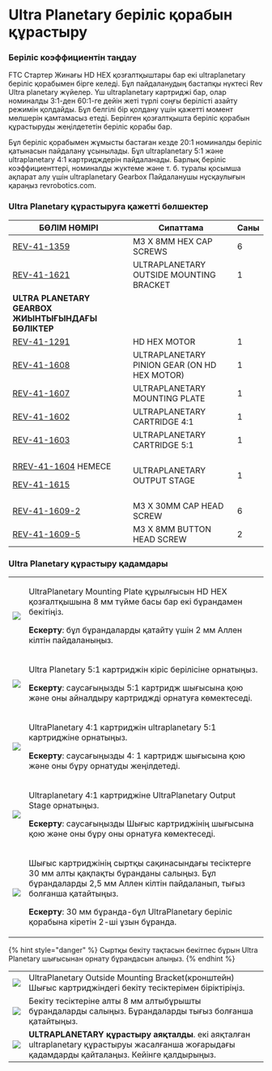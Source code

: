 # Ultra Planetary беріліс қорабын құрастыру

### Беріліс коэффициентін таңдау

FTC Стартер Жинағы HD HEX қозғалтқыштары бар екі ultraplanetary беріліс қорабымен бірге келеді. Бұл пайдаланудың бастапқы нүктесі Rev Ultra planetary жүйелер. Үш ultraplanetary картриджі бар, олар номиналды 3:1-ден 60:1-ге дейін жеті түрлі соңғы берілісті азайту режимін қолдайды. Бұл белгілі бір қолдану үшін қажетті момент мөлшерін қамтамасыз етеді. Берілген қозғалтқышта беріліс қорабын құрастыруды жеңілдететін беріліс қорабы бар.

Бұл беріліс қорабымен жұмысты бастаған кезде 20:1 номиналды беріліс қатынасын пайдалану ұсынылады. Бұл ultraplanetary 5:1 және ultraplanetary 4:1 картридждерін пайдаланады. Барлық беріліс коэффициенттері, номиналды жүктеме және т. б. туралы қосымша ақпарат алу үшін ultraplanetary Gearbox Пайдаланушы нұсқаулығын қараңыз revrobotics.com.

### Ultra Planetary құрастыруға қажетті бөлшектер

| **БӨЛІМ НӨМІРІ**                                                                                                                                                                                                  | **Сипаттама**                                | **Саны** |
| ----------------------------------------------------------------------------------------------------------------------------------------------------------------------------------------------------------------- | -------------------------------------------- | -------- |
| [REV-41-1359](https://www.revrobotics.com/rev-41-1359/)                                                                                                                                                           | M3 X 8MM HEX CAP SCREWS                      | 6        |
| [REV-41-1621](https://www.revrobotics.com/rev-41-1621/)                                                                                                                                                           | ULTRAPLANETARY OUTSIDE MOUNTING BRACKET      | 1        |
| **ULTRA PLANETARY GEARBOX ЖИЫНТЫҒЫНДАҒЫ БӨЛІКТЕР**                                                                                                                                                                |                                              |          |
| [REV-41-1291](https://www.revrobotics.com/rev-41-1600/)                                                                                                                                                           | HD HEX MOTOR                                 | 1        |
| [REV-41-1608](https://www.revrobotics.com/rev-41-1608/)                                                                                                                                                           | ULTRAPLANETARY PINION GEAR (ON HD HEX MOTOR) | 1        |
| [REV-41-1607](https://www.revrobotics.com/rev-41-1607/)                                                                                                                                                           | ULTRAPLANETARY MOUNTING PLATE                | 1        |
| [REV-41-1602](https://www.revrobotics.com/rev-41-1602/)                                                                                                                                                           | ULTRAPLANETARY CARTRIDGE 4:1                 | 1        |
| [REV-41-1603](https://www.revrobotics.com/rev-41-1603/)                                                                                                                                                           | ULTRAPLANETARY CARTRIDGE 5:1                 | 1        |
| <p><a href="https://www.revrobotics.com/rev-41-1604/">R</a><a href="https://www.revrobotics.com/rev-41-1604/">REV-41-1604</a> НЕМЕСЕ</p><p><a href="https://www.revrobotics.com/rev-41-1615/">REV-41-1615</a></p> | ULTRAPLANETARY OUTPUT STAGE                  | 1        |
| [REV-41-1609-2](https://www.revrobotics.com/rev-41-1609/)                                                                                                                                                         | M3 X 30MM CAP HEAD SCREW                     | 6        |
| [REV-41-1609-5](https://www.revrobotics.com/rev-41-1609/)                                                                                                                                                         | M3 X 8MM BUTTON HEAD SCREW                   | 2        |

###

### Ultra Planetary құрастыру қадамдары

|                                                                                                                                                                                                                                                             |                                                                                                                                                                                                                                                                                                  |
| ----------------------------------------------------------------------------------------------------------------------------------------------------------------------------------------------------------------------------------------------------------- | ------------------------------------------------------------------------------------------------------------------------------------------------------------------------------------------------------------------------------------------------------------------------------------------------ |
| ![](https://2589213514-files.gitbook.io/\~/files/v0/b/gitbook-legacy-files/o/assets%2F-M5yw0n8IneF5-9ybLjT%2F-MCSAQTYzOdjYph0Laa1%2F-MCTVKz\_kYvMu4RvdOmm%2FUP-2cart\_Input%20Mounting%20Screws.svg?alt=media\&token=1d4a5aea-21cf-49aa-8e9d-3434dcb4a620)  | <p>UltraPlanetary Mounting Plate құрылғысын HD HEX қозғалтқышына 8 мм түйме басы бар екі бұрандамен бекітіңіз.</p><p></p><p><strong>Ескерту</strong>: бұл бұрандаларды қатайту үшін 2 мм Аллен кілтін пайдаланыңыз.</p>                                                                          |
| ![](https://2589213514-files.gitbook.io/\~/files/v0/b/gitbook-legacy-files/o/assets%2F-M5yw0n8IneF5-9ybLjT%2F-MENnrOQpKKk1c6QdvJd%2F-METrmbtPN6NOMZgHSwL%2FUP-2cart\_1st%20Cartridge%20Placement.svg?alt=media\&token=154ae122-4b25-425a-8517-09730fc2ec2e) | <p>Ultra Planetary 5:1 картриджін кіріс берілісіне орнатыңыз.</p><p></p><p><strong>Ескерту</strong>: саусағыңызды 5:1 картридж шығысына қою және оны айналдыру картриджді орнатуға көмектеседі.</p>                                                                                              |
| ![](https://2589213514-files.gitbook.io/\~/files/v0/b/gitbook-legacy-files/o/assets%2F-M5yw0n8IneF5-9ybLjT%2F-MENnrOQpKKk1c6QdvJd%2F-METrphYTwuxXLxA5iNF%2FUP-2cart\_2nd%20Cartridge%20Placement.svg?alt=media\&token=c0173967-225d-4155-9966-2d68e35544f1) | <p>UltraPlanetary 4:1 картриджін ultraplanetary 5:1 картриджіне орнатыңыз.</p><p></p><p><strong>Ескерту</strong>: саусағыңызды 4: 1 картридж шығысына қою және оны бұру орнатуды жеңілдетеді.</p>                                                                                                |
| ![](https://2589213514-files.gitbook.io/\~/files/v0/b/gitbook-legacy-files/o/assets%2F-M5yw0n8IneF5-9ybLjT%2F-MENnrOQpKKk1c6QdvJd%2F-METrtGXipWDtXFhLltF%2FUP-2cart\_Output%20Placement.svg?alt=media\&token=6fd80f56-6da9-4bd7-b263-642fd95d2213)          | <p>Ultraplanetary 4:1 картриджіне UltraPlanetary Output Stage орнатыңыз.</p><p></p><p><strong>Ескерту</strong>: саусағыңызды Шығыс картриджінің шығысына қою және оны бұру оны орнатуға көмектеседі.</p>                                                                                         |
| ![](https://2589213514-files.gitbook.io/\~/files/v0/b/gitbook-legacy-files/o/assets%2F-M5yw0n8IneF5-9ybLjT%2F-MENnrOQpKKk1c6QdvJd%2F-METrzim2QgGycGIcMsA%2FUP-2cart\_Adding%20Screws.svg?alt=media\&token=e231ee90-7720-426a-bfdb-7488a7365ffc)             | <p>Шығыс картриджінің сыртқы сақинасындағы тесіктерге 30 мм алты қақпақты бұранданы салыңыз. Бұл бұрандаларды 2,5 мм Аллен кілтін пайдаланып, тығыз болғанша қатайтыңыз.</p><p></p><p><strong>Ескерту</strong>: 30 мм бұранда-бұл UltraPlanetary беріліс қорабына кіретін 2-ші ұзын бұранда.</p> |

{% hint style="danger" %}
Сыртқы бекіту тақтасын бекітпес бұрын Ultra Planetary шығысынан орнату бұрандасын алыңыз.
{% endhint %}

|                                                                                                                                                                                                                                                              |                                                                                                                                                 |
| ------------------------------------------------------------------------------------------------------------------------------------------------------------------------------------------------------------------------------------------------------------ | ----------------------------------------------------------------------------------------------------------------------------------------------- |
| ![](https://2589213514-files.gitbook.io/\~/files/v0/b/gitbook-legacy-files/o/assets%2F-M5yw0n8IneF5-9ybLjT%2F-MENnrOQpKKk1c6QdvJd%2F-METsw33Mt9HtnyNbraR%2FCDTv3\_Motor%20on%20Bracket%20Step%201.svg?alt=media\&token=e412fb0f-c9d5-4fab-89c8-6fe6dd7ce915) | UltraPlanetary Outside Mounting Bracket(кронштейн) Шығыс картриджіндегі бекіту тесіктерімен біріктіріңіз.                                       |
| ![](https://2589213514-files.gitbook.io/\~/files/v0/b/gitbook-legacy-files/o/assets%2F-M5yw0n8IneF5-9ybLjT%2F-MENnrOQpKKk1c6QdvJd%2F-METvYRKrGfJpZH2Fwv3%2FCDTv3\_Motor%20on%20Bracket%20Screws.svg?alt=media\&token=77bac972-ecf0-4726-a8f9-17b20bf5bf41)   | Бекіту тесіктеріне алты 8 мм алтыбұрышты бұрандаларды салыңыз. Бұрандаларды тығыз болғанша қатайтыңыз.                                          |
| ![](https://2589213514-files.gitbook.io/\~/files/v0/b/gitbook-legacy-files/o/assets%2F-M5yw0n8IneF5-9ybLjT%2F-MENnrOQpKKk1c6QdvJd%2F-METvq76fqlNboqrAtHH%2FCDTv3\_Motor%20on%20Bracket%20Complete.svg?alt=media\&token=95c93169-d232-4b29-994a-868abb7f0ce6) | **ULTRAPLANETARY құрастыру аяқталды**. екі аяқталған ultraplanetary құрастыруы жасалғанша жоғарыдағы қадамдарды қайталаңыз. Кейінге қалдырыңыз. |
